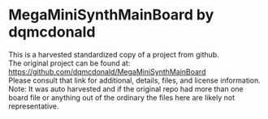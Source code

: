 
# MegaMiniSynthMainBoard by dqmcdonald  
This is a harvested standardized copy of a project from github.  
The original project can be found at:  
https://github.com/dqmcdonald/MegaMiniSynthMainBoard  
Please consult that link for additional, details, files, and license information.  
Note: It was auto harvested and if the original repo had more than one board file or anything out of the ordinary the files here are likely not representative.  
    